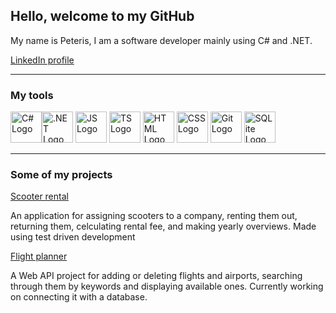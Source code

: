 ## Hello, welcome to my GitHub

My name is Peteris, I am a software developer mainly using C# and .NET.

<a href="https://www.linkedin.com/in/kruminsp/">LinkedIn profile</a>

---

### My tools

<img src="https://cdn.worldvectorlogo.com/logos/c--4.svg" alt="C# Logo" width="50" height="50"/><img src="https://cdn.worldvectorlogo.com/logos/dot-net-core-7.svg" alt=".NET Logo" width="50" height="50"/> 
<img src="https://cdn.worldvectorlogo.com/logos/logo-javascript.svg" alt="JS Logo" width="50" height="50"/> 
<img src="https://cdn.worldvectorlogo.com/logos/typescript.svg" alt="TS Logo" width="50" height="50"/> 
<img src="https://cdn.worldvectorlogo.com/logos/html-1.svg" alt="HTML Logo" width="50" height="50"/> 
<img src="https://cdn.worldvectorlogo.com/logos/css-3.svg" alt="CSS Logo" width="50" height="50"/> 
<img src="https://cdn.worldvectorlogo.com/logos/git-icon.svg" alt="Git Logo" width="50" height="50"/> 
<img src="https://upload.wikimedia.org/wikipedia/commons/thumb/9/97/Sqlite-square-icon.svg/2048px-Sqlite-square-icon.svg.png" alt="SQLite Logo" width="50" height="50"/> 

---

### Some of my projects

<a href="https://github.com/KruminsP/ScooterRental">Scooter rental</a>

An application for assigning scooters to a company, renting them out, returning them, celculating rental fee, and making yearly overviews.
Made using test driven development

<a href="https://github.com/KruminsP/FlightPlanner">Flight planner</a>

A Web API project for adding or deleting flights and airports, searching through them by keywords and displaying available ones.
Currently working on connecting it with a database.

